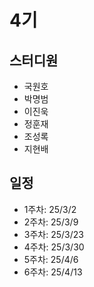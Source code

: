 # 4기

## 스터디원
- 국원호
- 박명범
- 이진욱
- 정훈재
- 조성록
- 지현배

## 일정
- 1주차: 25/3/2
- 2주차: 25/3/9
- 3주차: 25/3/23
- 4주차: 25/3/30
- 5주차: 25/4/6
- 6주차: 25/4/13
